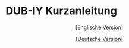 # DUB-IY Kurzanleitung 

<p align="center"><a href="en/">[Englische Version]</a></p>
<p align="center"><a href="de/index.md">[Deutsche Version]</a></p>
